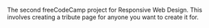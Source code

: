 The second freeCodeCamp project for Responsive Web Design. This involves creating a tribute page for anyone you want to create it for.
